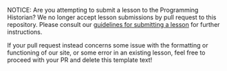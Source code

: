 NOTICE: Are you attempting to submit a lesson to the Programming Historian? We no longer accept lesson submissions by pull request to this repository. Please consult our [guidelines for submitting a lesson](http://programminghistorian.org/new-lesson-workflow) for further instructions.

If your pull request instead concerns some issue with the formatting or functioning of our site, or some error in an existing lesson, feel free to proceed with your PR and delete this template text!

